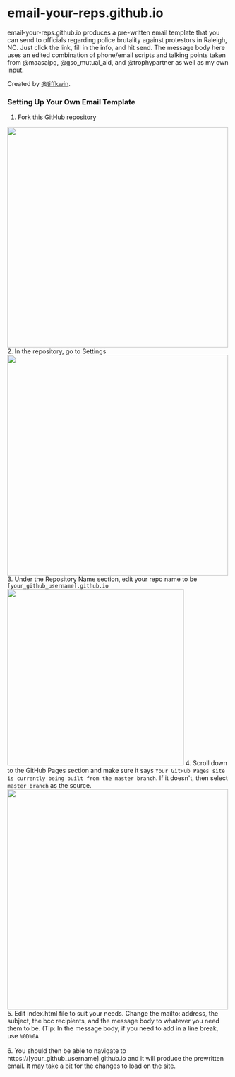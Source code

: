 # email-your-reps.github.io
email-your-reps.github.io produces a pre-written email template that you can send to officials regarding police brutality against protestors in Raleigh, NC. Just click the link, fill in the info, and hit send. The message body here uses an edited combination of phone/email scripts and talking points taken from @maasaipg, @gso_mutual_aid, and @trophypartner as well as my own input.

Created by [@tiffkwin](https://github.com/tiffkwin).

### Setting Up Your Own Email Template
1. Fork this GitHub repository 
<img src="https://github-images.s3.amazonaws.com/help/bootcamp/Bootcamp-Fork.png" width=500>
2. In the repository, go to Settings 
<img src="https://guides.github.com/features/pages/repo-settings.png" width=500>
3. Under the Repository Name section, edit your repo name to be <code>[your_github_username].github.io</code>
<img src="https://github.com/tiffkwin/email-your-reps.github.io/blob/master/rename_repo.png" width=400>
4. Scroll down to the GitHub Pages section and make sure it says <code>Your GitHub Pages site is currently being built from the master branch</code>. If it doesn't, then select <code>master branch</code> as the source.
<img src="https://guides.github.com/features/pages/launch-theme-chooser.png" width=500>
5. Edit index.html file to suit your needs. Change the mailto: address, the subject, the bcc recipients, and the message body to whatever you need them to be. (Tip: In the message body, if you need to add in a line break, use <code>%0D%0A</code> 
<br><br>
6. You should then be able to navigate to https://[your_github_username].github.io and it will produce the prewritten email. It may take a bit for the changes to load on the site.
